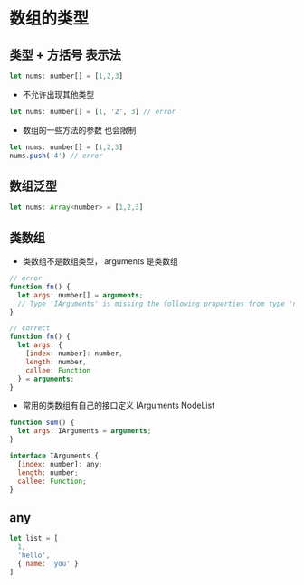 # 数组的类型

## 类型 + 方括号 表示法

```js
let nums: number[] = [1,2,3]
```

- 不允许出现其他类型

```js
let nums: number[] = [1, '2', 3] // error
```

- 数组的一些方法的参数 也会限制

```js
let nums: number[] = [1,2,3]
nums.push('4') // error
```

## 数组泛型 

```js
let nums: Array<number> = [1,2,3]
```

## 类数组

- 类数组不是数组类型， arguments 是类数组

```js
// error
function fn() {
  let args: number[] = arguments; 
  // Type 'IArguments' is missing the following properties from type 'number[]': pop, push, concat, join, and 24 more.
}

// correct
function fn() {
  let args: {
    [index: number]: number,
    length: number,
    callee: Function
  } = arguments;
}
```

- 常用的类数组有自己的接口定义 IArguments NodeList 

```js
function sum() {
  let args: IArguments = arguments;
}

interface IArguments {
  [index: number]: any;
  length: number;
  callee: Function;
}
```

## any 

```js
let list = [
  1,
  'hello',
  { name: 'you' }
]
```